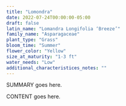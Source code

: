 ```yaml
---
title: "Lomondra"
date: 2022-07-24T00:00:00-05:00
draft: false
latin_name: "Lomandra Longifolia ‘Breeze’"
family_name: "Asparagaceae"
plant_type: "Grass"
bloom_time: "Summer"
flower_color: "Yellow"
size_at_maturity: "1-3 ft"
water_needs: "Low"
additional_characteristices_notes: ""
---
```


SUMMARY goes here.

<!--more-->

CONTENT goes here.